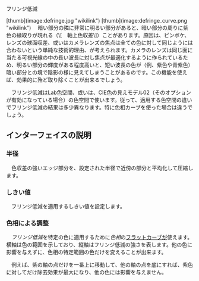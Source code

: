 <div class="pagetitle">

フリンジ低減

</div>
[thumb](image:defringe.jpg "wikilink")
[thumb](image:defringe_curve.png "wikilink")
　暗い部分の隣に非常に明るい部分があると、暗い部分の周りに紫色の縁取りが現れる（\[<https://ja.wikipedia.org/wiki/%E8%89%B2%E5%8F%8E%E5%B7%AE>　軸上色収差\]）ことがあります。原因は、ピンボケ、レンズの球面収差、或いはカメラレンズの焦点は全ての色に対して同じようには合わないという単純な技術的理由、が考えられます。カメラのレンズは同じ面に当たる可視光線の中の長い波長に対し焦点が最適化するように作られているため、明るい部分の輝度がある程度高いと、短い波長の色が（例、紫色や青紫色）暗い部分との境で陰影の様に見えてしまうことがあるのです。この機能を使えば、効果的に殆ど取り除くことが出来るでしょう。

　フリンジ低減はLab色空間、或いは、CIE色の見えモデル02（そのオプションが有効になっている場合）の色空間で使います。従って、適用する色空間の違いでフリンジ低減の結果は多少異なります。特に色相カーブを使った場合は違うでしょう。

## インターフェイスの説明

### 半径

　色収差の強いエッジ部分を、設定された半径で近傍の部分と平均化して圧縮します。

### しきい値

　フリンジ低減を適用するしきい値を設定します。

### 色相による調整

　*フリンジ低減*を特定の色に適用するために*色相*の[フラットカーブが](General_Comments_About_Some_Toolbox_Widgets/jp#フラットカーブ "wikilink")使えます。横軸は色の範囲を示しており、縦軸はフリンジ低減の強さを表します。他の色に影響を与えずに、色相の特定範囲の色だけを変えることが出来ます。

　例えば、紫の軸の点だけを一番上に移動して、他の軸の点を底にすれば、紫色に対してだけ除去効果が最大になり、他の色には影響を与えません。